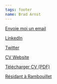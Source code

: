 ```yaml
---
tags: footer
name: Brad Arnst
---
```


<i class="fas fa-at"></i>[Envoie moi un email](mailto:brad@nexusseven.com)

<i class="fab fa-linkedin-in"></i>[LinkedIn](https://www.linkedin.com/in/bradarnst/)

<i class="fab fa-twitter"></i>[Twitter](https://twitter.com/ArnstBrad)

<i class="fas fa-globe"></i>[CV Website](https://cv.nexusseven.com)

<i class="fas fa-file-pdf"></i>[Télécharger CV (PDF)](docs/bradcv.pdf)

<i class="fas fa-map-marker-alt"></i>[Résidant à Rambouillet](https://goo.gl/maps/mWaDBmMEQLWP9FYg9)

